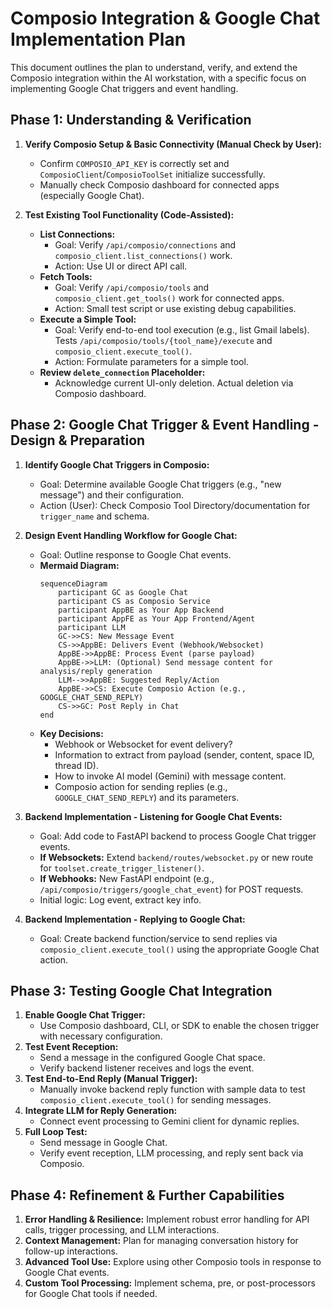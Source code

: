 # Composio Integration & Google Chat Implementation Plan

This document outlines the plan to understand, verify, and extend the Composio integration within the AI workstation, with a specific focus on implementing Google Chat triggers and event handling.

## Phase 1: Understanding & Verification

1.  **Verify Composio Setup & Basic Connectivity (Manual Check by User):**
    *   Confirm `COMPOSIO_API_KEY` is correctly set and `ComposioClient`/`ComposioToolSet` initialize successfully.
    *   Manually check Composio dashboard for connected apps (especially Google Chat).

2.  **Test Existing Tool Functionality (Code-Assisted):**
    *   **List Connections:**
        *   Goal: Verify `/api/composio/connections` and `composio_client.list_connections()` work.
        *   Action: Use UI or direct API call.
    *   **Fetch Tools:**
        *   Goal: Verify `/api/composio/tools` and `composio_client.get_tools()` work for connected apps.
        *   Action: Small test script or use existing debug capabilities.
    *   **Execute a Simple Tool:**
        *   Goal: Verify end-to-end tool execution (e.g., list Gmail labels). Tests `/api/composio/tools/{tool_name}/execute` and `composio_client.execute_tool()`.
        *   Action: Formulate parameters for a simple tool.
    *   **Review `delete_connection` Placeholder:**
        *   Acknowledge current UI-only deletion. Actual deletion via Composio dashboard.

## Phase 2: Google Chat Trigger & Event Handling - Design & Preparation

1.  **Identify Google Chat Triggers in Composio:**
    *   Goal: Determine available Google Chat triggers (e.g., "new message") and their configuration.
    *   Action (User): Check Composio Tool Directory/documentation for `trigger_name` and schema.

2.  **Design Event Handling Workflow for Google Chat:**
    *   Goal: Outline response to Google Chat events.
    *   **Mermaid Diagram:**
        ```mermaid
        sequenceDiagram
            participant GC as Google Chat
            participant CS as Composio Service
            participant AppBE as Your App Backend
            participant AppFE as Your App Frontend/Agent
            participant LLM
            GC->>CS: New Message Event
            CS->>AppBE: Delivers Event (Webhook/Websocket)
            AppBE->>AppBE: Process Event (parse payload)
            AppBE->>LLM: (Optional) Send message content for analysis/reply generation
            LLM-->>AppBE: Suggested Reply/Action
            AppBE->>CS: Execute Composio Action (e.g., GOOGLE_CHAT_SEND_REPLY)
            CS->>GC: Post Reply in Chat
        end
        ```
    *   **Key Decisions:**
        *   Webhook or Websocket for event delivery?
        *   Information to extract from payload (sender, content, space ID, thread ID).
        *   How to invoke AI model (Gemini) with message content.
        *   Composio action for sending replies (e.g., `GOOGLE_CHAT_SEND_REPLY`) and its parameters.

3.  **Backend Implementation - Listening for Google Chat Events:**
    *   Goal: Add code to FastAPI backend to process Google Chat trigger events.
    *   **If Websockets:** Extend `backend/routes/websocket.py` or new route for `toolset.create_trigger_listener()`.
    *   **If Webhooks:** New FastAPI endpoint (e.g., `/api/composio/triggers/google_chat_event`) for POST requests.
    *   Initial logic: Log event, extract key info.

4.  **Backend Implementation - Replying to Google Chat:**
    *   Goal: Create backend function/service to send replies via `composio_client.execute_tool()` using the appropriate Google Chat action.

## Phase 3: Testing Google Chat Integration

1.  **Enable Google Chat Trigger:**
    *   Use Composio dashboard, CLI, or SDK to enable the chosen trigger with necessary configuration.
2.  **Test Event Reception:**
    *   Send a message in the configured Google Chat space.
    *   Verify backend listener receives and logs the event.
3.  **Test End-to-End Reply (Manual Trigger):**
    *   Manually invoke backend reply function with sample data to test `composio_client.execute_tool()` for sending messages.
4.  **Integrate LLM for Reply Generation:**
    *   Connect event processing to Gemini client for dynamic replies.
5.  **Full Loop Test:**
    *   Send message in Google Chat.
    *   Verify event reception, LLM processing, and reply sent back via Composio.

## Phase 4: Refinement & Further Capabilities

1.  **Error Handling & Resilience:** Implement robust error handling for API calls, trigger processing, and LLM interactions.
2.  **Context Management:** Plan for managing conversation history for follow-up interactions.
3.  **Advanced Tool Use:** Explore using other Composio tools in response to Google Chat events.
4.  **Custom Tool Processing:** Implement schema, pre, or post-processors for Google Chat tools if needed.